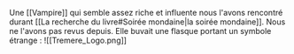 Une [[Vampire]] qui semble assez riche et influente nous l'avons rencontré durant [[La recherche du livre#Soirée mondaine|la soirée mondaine]]. Nous ne l'avons pas revus depuis.
Elle buvait une flasque portant un symbole étrange :
![[Tremere_Logo.png]]